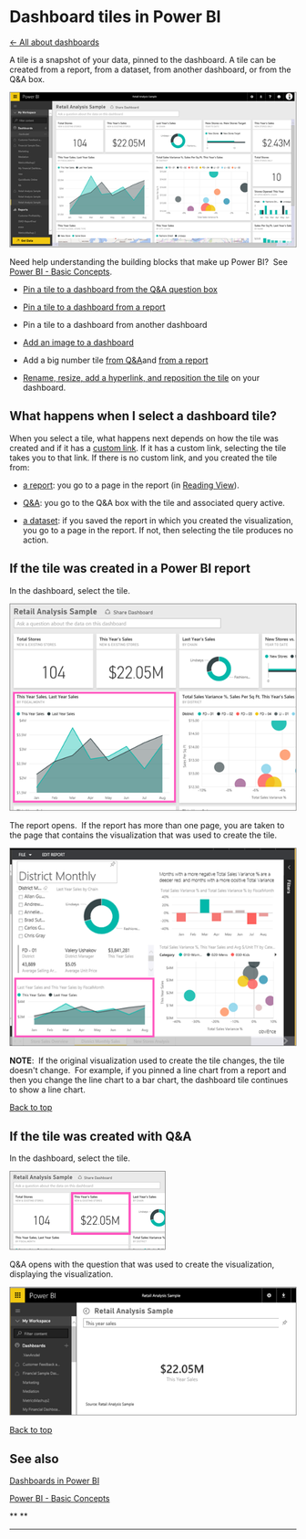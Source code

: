 ﻿<properties 
   pageTitle="Dashboard tiles in Power BI"
   description="Dashboard tiles in Power BI"
   services="powerbi" 
   documentationCenter="" 
   authors="v-anpasi" 
   manager="mblythe" 
   editor=""
   tags=""/>
 
<tags
   ms.service="powerbi"
   ms.devlang="NA"
   ms.topic="article"
   ms.tgt_pltfrm="NA"
   ms.workload="powerbi"
   ms.date="09/28/2015"
   ms.author="v-anpasi"/>
# Dashboard tiles in Power BI

[← All about dashboards](https://support.powerbi.com/knowledgebase/topics/65158-all-about-dashboards)

A tile is a snapshot of your data, pinned to the dashboard. A tile can be created from a report, from a dataset, from another dashboard, or from the Q&A box.

![](media/powerbi-service-dashboard-tiles/PBI_DashFull.png)

Need help understanding the building blocks that make up Power BI?  See [Power BI - Basic Concepts](http://support.powerbi.com/knowledgebase/articles/487029-power-bi-preview-basic-concepts).

-   [Pin a tile to a dashboard from the Q&A question box](https://support.powerbi.com/knowledgebase/articles/424874-pin-a-tile-to-a-power-bi-dashboard-from-the-q-a-qu)

-   [Pin a tile to a dashboard from a report](https://support.powerbi.com/knowledgebase/articles/430323-pin-a-tile-to-a-power-bi-dashboard-from-a-report)

-   Pin a tile to a dashboard from another dashboard

-   [Add an image to a dashboard](https://support.powerbi.com/knowledgebase/articles/582552)

-   Add a big number tile [from Q&A](https://support.powerbi.com/knowledgebase/articles/436733)and [from a report](https://support.powerbi.com/knowledgebase/articles/587907)

-   [Rename, resize, add a hyperlink, and reposition the tile](http://support.powerbi.com/knowledgebase/articles/424878) on your dashboard. 

## What happens when I select a dashboard tile?

When you select a tile, what happens next depends on how the tile was created and if it has a [custom link](http://support.powerbi.com/knowledgebase/articles/424878). If it has a custom link, selecting the tile takes you to that link. If there is no custom link, and you created the tile from:

-   [a report](425669.html#report): you go to a page in the report (in [Reading View](http://support.powerbi.com/knowledgebase/articles/445094-interact-with-a-report-in-reading-view)).

-   [Q&A](425669.html#qna): you go to the Q&A box with the tile and associated query active.

-   [a dataset](425669.html#dataset): if you saved the report in which you created the visualization, you go to a page in the report. If not, then selecting the tile produces no action.

## If the tile was created in a Power BI report

In the dashboard, select the tile.

![](media/powerbi-service-dashboard-tiles/PBI_DashTile.png)

The report opens.  If the report has more than one page, you are taken to the page that contains the visualization that was used to create the tile.

![](media/powerbi-service-dashboard-tiles/PBI_DashTileRept.png)

**NOTE**:  If the original visualization used to create the tile changes, the tile doesn't change.  For example, if you pinned a line chart from a report and then you change the line chart to a bar chart, the dashboard tile continues to show a line chart. 

[Back to top](http://support.powerbi.com/knowledgebase/articles/425669-when-you-click-a-tile-in-a-dashboard)

## If the tile was created with Q&A

In the dashboard, select the tile.

![](media/powerbi-service-dashboard-tiles/PBI_DashTileQnA.png)

Q&A opens with the question that was used to create the visualization, displaying the visualization.

![](media/powerbi-service-dashboard-tiles/PBI_DashTileQnAQuestion.png)


[Back to top](http://support.powerbi.com/knowledgebase/articles/425669-when-you-click-a-tile-in-a-dashboard)

## See also

[Dashboards in Power BI](http://support.powerbi.com/knowledgebase/articles/424868-dashboards-in-power-bi)

[Power BI - Basic Concepts](http://support.powerbi.com/knowledgebase/articles/487029-power-bi-preview-basic-concepts)




** **

****

